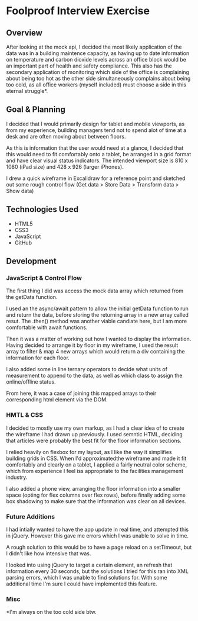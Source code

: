 # Foolproof Interview Exercise

## Overview

After looking at the mock api, I decided the most likely application of the data was in a building maintence capacity, as having up to date information on temperature and carbon dioxide levels across an office block would be an important part of health and safety compliance. This also has the secondary application of monitoring which side of the office is complaining about being too hot as the other side simultaneously complains about being too cold, as all office workers (myself included) must choose a side in this eternal struggle*.

## Goal & Planning

I decided that I would primarily design for tablet and mobile viewports, as from my experience, building managers tend not to spend alot of time at a desk and are often moving about between floors.  

As this is information that the user would need at a glance, I decided that this would need to fit comfortably onto a tablet, be arranged in a grid format and have clear visual status indicators. The intended viewport size is 810 x 1080 (iPad size) and 428 x 926 (larger iPhones).

I drew a quick wireframe in Excalidraw for a reference point and sketched out some rough control flow (Get data > Store Data > Transform data > Show data)

## Technologies Used
* HTML5
* CSS3
* JavaScript
* GitHub

## Development

### JavaScript & Control Flow
 The first thing I did was access the mock data array which returned from the getData function.

 I used an the async/await pattern to allow the initial getData function to run and return the data, before storing the returning array in a new array called resut. The .then() method was another viable candiate here, but I am more comfortable with await functions.

 Then it was a matter of working out how I wanted to display the information. Having decided to arrange it by floor in my wireframe, I used the result array to filter & map 4 new arrays which would return a div containing the information for each floor. 

 I also added some in line ternary operators to decide what units of measurement to append to the data, as well as which class to assign the online/offline status.

 From here, it was a case of joining this mapped arrays to their corresponding html element via the DOM.

 ### HMTL & CSS

I decided to mostly use my own markup, as I had a clear idea of to create the wireframe I had drawn up previously. I used semntic HTML, deciding that articles were probably the best fit for the floor information sections.

 I relied heavily on flexbox for my layout, as I like the way it simplifies building grids in CSS. When I'd approximatedthe wireframe and made it fit comfortably and clearly on a tablet, I applied a fairly neutral color scheme, which from experience I feel iss appropriate to the facilities management industry.

 I also added a phone view, arranging the floor information into a smaller space (opting for flex columns over flex rows), before finally adding some box shadowing to make sure that the information was clear on all devices.

 ### Future Additions
I had intially wanted to have the app update in real time, and attempted this in jQuery. However this gave me errors which I was unable to solve in time. 

A rough solution to this would be to have a page reload on a setTimeout, but I didn't like how intensive that was.

I looked into using jQuery to target a certain element, an refresh that information every 30 seconds, but the solutions I tried for this ran into XML parsing errors, which I was unable to find solutions for. With some additional time I'm sure I could have implemented this feature.

### Misc

*I'm always on the too cold side btw.


